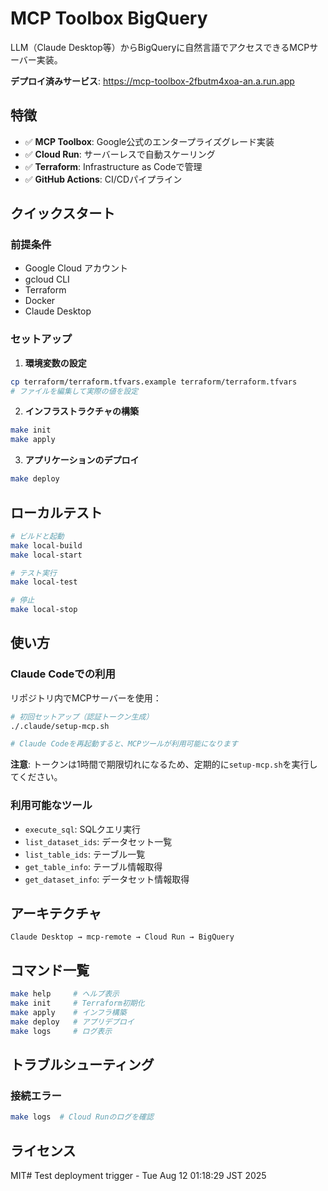 # MCP Toolbox BigQuery

LLM（Claude Desktop等）からBigQueryに自然言語でアクセスできるMCPサーバー実装。

**デプロイ済みサービス**: https://mcp-toolbox-2fbutm4xoa-an.a.run.app

## 特徴

- ✅ **MCP Toolbox**: Google公式のエンタープライズグレード実装
- ✅ **Cloud Run**: サーバーレスで自動スケーリング
- ✅ **Terraform**: Infrastructure as Codeで管理
- ✅ **GitHub Actions**: CI/CDパイプライン

## クイックスタート

### 前提条件

- Google Cloud アカウント
- gcloud CLI
- Terraform
- Docker
- Claude Desktop

### セットアップ

1. **環境変数の設定**
```bash
cp terraform/terraform.tfvars.example terraform/terraform.tfvars
# ファイルを編集して実際の値を設定
```

2. **インフラストラクチャの構築**
```bash
make init
make apply
```

3. **アプリケーションのデプロイ**
```bash
make deploy
```

## ローカルテスト

```bash
# ビルドと起動
make local-build
make local-start

# テスト実行
make local-test

# 停止
make local-stop
```

## 使い方

### Claude Codeでの利用

リポジトリ内でMCPサーバーを使用：

```bash
# 初回セットアップ（認証トークン生成）
./.claude/setup-mcp.sh

# Claude Codeを再起動すると、MCPツールが利用可能になります
```

**注意**: トークンは1時間で期限切れになるため、定期的に`setup-mcp.sh`を実行してください。

### 利用可能なツール

- `execute_sql`: SQLクエリ実行
- `list_dataset_ids`: データセット一覧
- `list_table_ids`: テーブル一覧  
- `get_table_info`: テーブル情報取得
- `get_dataset_info`: データセット情報取得

## アーキテクチャ

```
Claude Desktop → mcp-remote → Cloud Run → BigQuery
```

## コマンド一覧

```bash
make help     # ヘルプ表示
make init     # Terraform初期化
make apply    # インフラ構築
make deploy   # アプリデプロイ
make logs     # ログ表示
```

## トラブルシューティング

### 接続エラー
```bash
make logs  # Cloud Runのログを確認
```


## ライセンス

MIT# Test deployment trigger - Tue Aug 12 01:18:29 JST 2025
